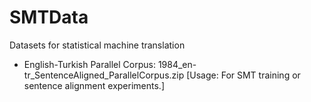 SMTData
=======

Datasets for statistical machine translation

- English-Turkish Parallel Corpus: 1984_en-tr_SentenceAligned_ParallelCorpus.zip [Usage: For SMT training or sentence alignment experiments.]



